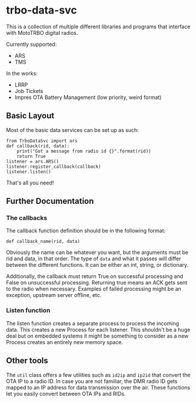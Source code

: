 # trbo-data-svc

This is a collection of multiple different libraries and programs that interface with MotoTRBO digital radios.

Currently supported:

- ARS
- TMS

In the works:

- LRRP
- Job Tickets
- Impres OTA Battery Management (low priority, weird format)

## Basic Layout

Most of the basic data services can be set up as such:

    from TrboDataSvc import ars
    def callback(rid, data):
        print("Got a message from radio id {}".format(rid))
        return True
    listener = ars.ARS()
    listener.register_callback(callback)
    listener.listen()

That's all you need!

## Further Documentation

### The callbacks

The callback function definition should be in the following format:

    def callback_name(rid, data)

Obviously the name can be whatever you want, but the arguments must be rid and data, in that order. The type of `data` and what it passes will differ between the different functions. It can be either an int, string, or dictionary.

Additionally, the callback must return True on successful processing and False on unsuccessful processing. Returning true means an ACK gets sent to the radio when necessary. Examples of failed processing might be an exception, upstream server offline, etc.

### Listen function

The listen function creates a separate process to process the incoming data. This creates a new Process for each listener. This shouldn't be a huge deal but on embedded systems it might be something to consider as a new Process creates an entirely new memory space.

## Other tools

The `util` class offers a few utilities such as `id2ip` and `ip2id` that convert the OTA IP to a radio ID. In case you are not familiar, the DMR radio ID gets mapped to an IP address for data transmission over the air. These functions let you easily convert between OTA IPs and RIDs.
